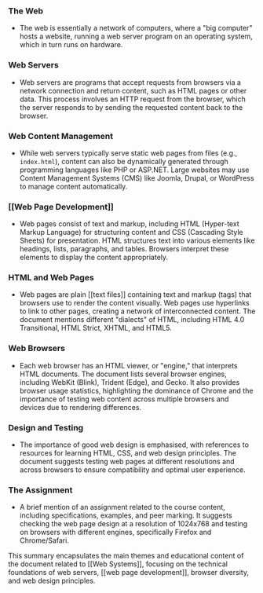 ### The Web

- The web is essentially a network of computers, where a "big computer" hosts a website, running a web server program on an operating system, which in turn runs on hardware.

### Web Servers

- Web servers are programs that accept requests from browsers via a network connection and return content, such as HTML pages or other data. This process involves an HTTP request from the browser, which the server responds to by sending the requested content back to the browser.

### Web Content Management

- While web servers typically serve static web pages from files (e.g., `index.html`), content can also be dynamically generated through programming languages like PHP or ASP.NET. Large websites may use Content Management Systems (CMS) like Joomla, Drupal, or WordPress to manage content automatically.

### [[Web Page Development]]

- Web pages consist of text and markup, including HTML (Hyper-text Markup Language) for structuring content and CSS (Cascading Style Sheets) for presentation. HTML structures text into various elements like headings, lists, paragraphs, and tables. Browsers interpret these elements to display the content appropriately.

### HTML and Web Pages

- Web pages are plain [[text files]] containing text and markup (tags) that browsers use to render the content visually. Web pages use hyperlinks to link to other pages, creating a network of interconnected content. The document mentions different "dialects" of HTML, including HTML 4.0 Transitional, HTML Strict, XHTML, and HTML5.

### Web Browsers

- Each web browser has an HTML viewer, or "engine," that interprets HTML documents. The document lists several browser engines, including WebKit (Blink), Trident (Edge), and Gecko. It also provides browser usage statistics, highlighting the dominance of Chrome and the importance of testing web content across multiple browsers and devices due to rendering differences.

### Design and Testing

- The importance of good web design is emphasised, with references to resources for learning HTML, CSS, and web design principles. The document suggests testing web pages at different resolutions and across browsers to ensure compatibility and optimal user experience.

### The Assignment

- A brief mention of an assignment related to the course content, including specifications, examples, and peer marking. It suggests checking the web page design at a resolution of 1024x768 and testing on browsers with different engines, specifically Firefox and Chrome/Safari.

This summary encapsulates the main themes and educational content of the document related to [[Web Systems]], focusing on the technical foundations of web servers, [[web page development]], browser diversity, and web design principles.

